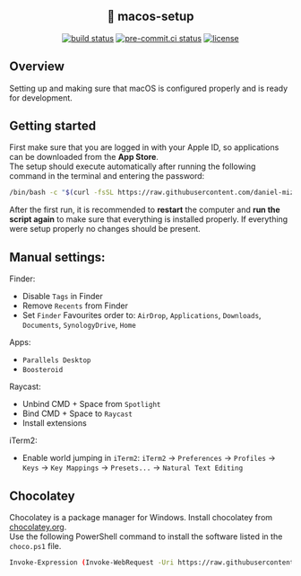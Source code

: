 ## <div align="center"> 🍎 macos-setup</div>

<div align="center">
<a href="https://github.com/daniel-mizsak/macos-setup/actions/workflows/ci.yml" target="_blank"><img src="https://github.com/daniel-mizsak/macos-setup/actions/workflows/ci.yml/badge.svg" alt="build status"></a>
<a href="https://results.pre-commit.ci/latest/github/daniel-mizsak/macos-setup/main" target="_blank"><img src="https://results.pre-commit.ci/badge/github/daniel-mizsak/macos-setup/main.svg" alt="pre-commit.ci status"></a>
<a href="https://img.shields.io/github/license/daniel-mizsak/macos-setup" target="_blank"><img src="https://img.shields.io/github/license/daniel-mizsak/macos-setup" alt="license"></a>
</div>

## Overview
Setting up and making sure that macOS is configured properly and is ready for development.

## Getting started
First make sure that you are logged in with your Apple ID, so applications can be downloaded from the **App Store**.\
The setup should execute automatically after running the following command in the terminal and entering the password:

```bash
/bin/bash -c "$(curl -fsSL https://raw.githubusercontent.com/daniel-mizsak/macos-setup/HEAD/macos-setup.sh)"
```


After the first run, it is recommended to **restart** the computer and **run the script again** to make sure that everything is installed properly.
If everything were setup properly no changes should be present.


## Manual settings:
Finder:
- Disable `Tags` in Finder
- Remove `Recents` from Finder
- Set `Finder` Favourites order to: `AirDrop`, `Applications`, `Downloads`, `Documents`, `SynologyDrive`, `Home`

Apps:
- `Parallels Desktop`
- `Boosteroid`

Raycast:
- Unbind CMD + Space from `Spotlight`
- Bind CMD + Space to `Raycast`
- Install extensions

iTerm2:
- Enable world jumping in `iTerm2`: `iTerm2` -> `Preferences` -> `Profiles` -> `Keys` -> `Key Mappings` -> `Presets...` -> `Natural Text Editing`


## Chocolatey
Chocolatey is a package manager for Windows. Install chocolatey from [chocolatey.org](https://chocolatey.org/install).\
Use the following PowerShell command to install the software listed in the `choco.ps1` file.

```bash
Invoke-Expression (Invoke-WebRequest -Uri https://raw.githubusercontent.com/daniel-mizsak/macos-setup/main/dotfiles/choco/choco.ps1 -UseBasicParsing).Content
```
